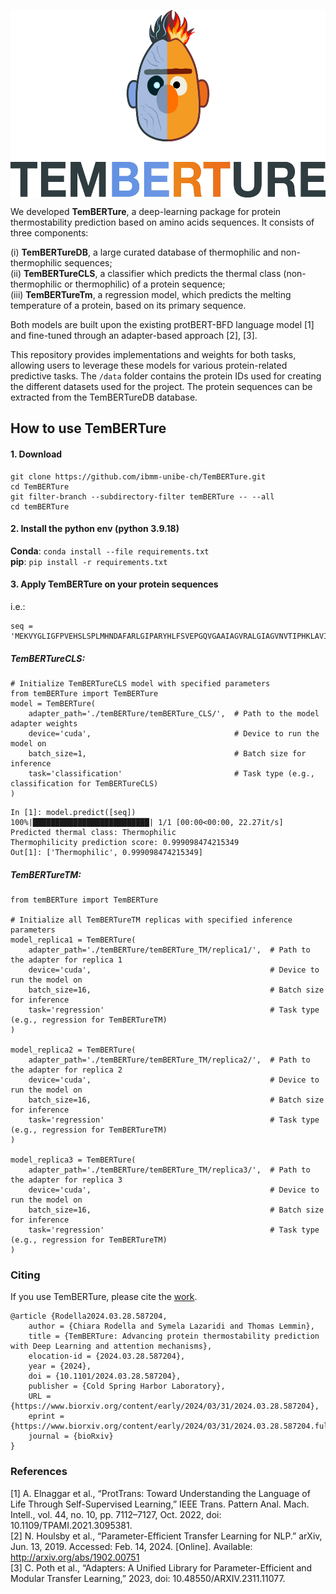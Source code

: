 <p align="center">
 <img title="logo" alt="" src="logo.png"  width="600" height="300" align="center">
</p>


We  developed **TemBERTure**, a deep-learning package for protein thermostability prediction based on amino acids sequences. It consists of three components: 

(i) **TemBERTureDB**, a large curated database of thermophilic and non-thermophilic sequences;  
(ii) **TemBERTureCLS**, a classifier  which predicts  the thermal class (non-thermophilic or thermophilic) of a protein sequence;    
(iii) **TemBERTureTm**, a regression model, which predicts the melting temperature of a protein, based on its primary sequence.     

Both models are built upon the existing protBERT-BFD language model [1] and fine-tuned through an adapter-based approach [2], [3]. 

This repository provides implementations and weights for both tasks, allowing users to leverage these models for various protein-related predictive tasks. The `/data` folder contains the protein IDs used for creating the different datasets used for the project. The protein sequences can be extracted from the TemBERTureDB database.

## How to use TemBERTure

#### 1. Download
```
git clone https://github.com/ibmm-unibe-ch/TemBERTure.git
cd TemBERTure
git filter-branch --subdirectory-filter temBERTure -- --all
cd temBERTure
```
#### 2. Install the python env (python 3.9.18)

**Conda**:
`conda install --file requirements.txt`   
**pip**:
`pip install -r requirements.txt` 

#### 3. Apply TemBERTure on your protein sequences
i.e.: 
```
seq = 'MEKVYGLIGFPVEHSLSPLMHNDAFARLGIPARYHLFSVEPGQVGAAIAGVRALGIAGVNVTIPHKLAVIPFLDEVDEHARRIGAVNTIINNDGRLIGFNTDGPGYVQALEEEMNITLDGKRILVIGAGGGARGIYFSLLSTAAERIDMANRTVEKAERLVREGEGGRSAYFSLAEAETRLDEYDIIINTTSVGMHPRVEVQPLSLERLRPGVIVSNIIYNPLETKWLKEAKARGARVQNGVGMLVYQGALAFEKWTGQWPDVNRMKQLVIEALRR'
```
##### TemBERTureCLS:
```
# Initialize TemBERTureCLS model with specified parameters
from temBERTure import TemBERTure
model = TemBERTure(
    adapter_path='./temBERTure/temBERTure_CLS/',  # Path to the model adapter weights
    device='cuda',                                # Device to run the model on
    batch_size=1,                                 # Batch size for inference
    task='classification'                         # Task type (e.g., classification for TemBERTureCLS)
)
```

```
In [1]: model.predict([seq])
100%|██████████████████████████| 1/1 [00:00<00:00, 22.27it/s]
Predicted thermal class: Thermophilic
Thermophilicity prediction score: 0.999098474215349
Out[1]: ['Thermophilic', 0.999098474215349]
```
##### TemBERTureTM:
```
from temBERTure import TemBERTure

# Initialize all TemBERTureTM replicas with specified inference parameters
model_replica1 = TemBERTure(
    adapter_path='./temBERTure/temBERTure_TM/replica1/',  # Path to the adapter for replica 1
    device='cuda',                                        # Device to run the model on
    batch_size=16,                                        # Batch size for inference
    task='regression'                                     # Task type (e.g., regression for TemBERTureTM)
)

model_replica2 = TemBERTure(
    adapter_path='./temBERTure/temBERTure_TM/replica2/',  # Path to the adapter for replica 2
    device='cuda',                                        # Device to run the model on
    batch_size=16,                                        # Batch size for inference
    task='regression'                                     # Task type (e.g., regression for TemBERTureTM)
)

model_replica3 = TemBERTure(
    adapter_path='./temBERTure/temBERTure_TM/replica3/',  # Path to the adapter for replica 3
    device='cuda',                                        # Device to run the model on
    batch_size=16,                                        # Batch size for inference
    task='regression'                                     # Task type (e.g., regression for TemBERTureTM)
)

```


### Citing
If you use TemBERTure, please cite the [work](https://www.biorxiv.org/content/10.1101/2024.03.28.587204v1).
```
@article {Rodella2024.03.28.587204,
	author = {Chiara Rodella and Symela Lazaridi and Thomas Lemmin},
	title = {TemBERTure: Advancing protein thermostability prediction with Deep Learning and attention mechanisms},
	elocation-id = {2024.03.28.587204},
	year = {2024},
	doi = {10.1101/2024.03.28.587204},
	publisher = {Cold Spring Harbor Laboratory},
	URL = {https://www.biorxiv.org/content/early/2024/03/31/2024.03.28.587204},
	eprint = {https://www.biorxiv.org/content/early/2024/03/31/2024.03.28.587204.full.pdf},
	journal = {bioRxiv}
}
```

### References
[1] A. Elnaggar et al., “ProtTrans: Toward Understanding the Language of Life Through Self-Supervised Learning,” IEEE Trans. Pattern Anal. Mach. Intell., vol. 44, no. 10, pp. 7112–7127, Oct. 2022, doi: 10.1109/TPAMI.2021.3095381.  
[2]	N. Houlsby et al., “Parameter-Efficient Transfer Learning for NLP.” arXiv, Jun. 13, 2019. Accessed: Feb. 14, 2024. [Online]. Available: http://arxiv.org/abs/1902.00751  
[3]	C. Poth et al., “Adapters: A Unified Library for Parameter-Efficient and Modular Transfer Learning,” 2023, doi: 10.48550/ARXIV.2311.11077.
